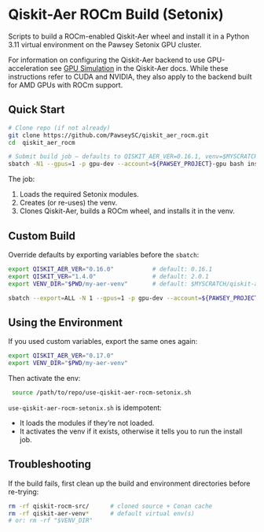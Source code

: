 # Qiskit-Aer ROCm Build (Setonix)

Scripts to build a ROCm-enabled Qiskit-Aer wheel and install it in a Python 3.11 virtual environment on the Pawsey Setonix GPU cluster.

For information on configuring the Qiskit-Aer backend to use GPU-acceleration see [GPU Simulation](https://qiskit.github.io/qiskit-aer/tutorials/1_aersimulator.html#GPU-Simulation) in the Qiskit-Aer docs. While these instructions refer to CUDA and NVIDIA, they also apply to the backend built for AMD GPUs with ROCm support.

## Quick Start

```bash
# Clone repo (if not already)
git clone https://github.com/PawseySC/qiskit_aer_rocm.git
cd  qiskit_aer_rocm

# Submit build job – defaults to QISKIT_AER_VER=0.16.1, venv=$MYSCRATCH/qiskit-aer-venv-0.16.1
sbatch -N1 --gpus=1 -p gpu-dev --account=${PAWSEY_PROJECT}-gpu bash install-qiskit-source-rocm-setonix.sh
````

The job:

1. Loads the required Setonix modules.
2. Creates (or re-uses) the venv.
3. Clones Qiskit-Aer, builds a ROCm wheel, and installs it in the venv.


## Custom Build

Override defaults by exporting variables before the `sbatch`:

```bash
export QISKIT_AER_VER="0.16.0"           # default: 0.16.1
export QISKIT_VER="1.4.0"                # default: 2.0.1
export VENV_DIR="$PWD/my-aer-venv"       # default: $MYSCRATCH/qiskit-aer-venv-$QISKIT_AER_VER

sbatch --export=ALL -N 1 --gpus=1 -p gpu-dev --account=${PAWSEY_PROJECT}-gpu bash install-qiskit-source-rocm-setonix.sh
```

## Using the Environment

If you used custom variables, export the same ones again:

```bash
export QISKIT_AER_VER="0.17.0"
export VENV_DIR="$PWD/my-aer-venv"
````

Then activate the env:

```bash
 source /path/to/repo/use-qiskit-aer-rocm-setonix.sh
```

`use-qiskit-aer-rocm-setonix.sh` is idempotent:

* It loads the modules if they’re not loaded.
* It activates the venv if it exists, otherwise it tells you to run the install job.


## Troubleshooting

If the build fails, first clean up the build and environment directories before re-trying:

```bash
rm -rf qiskit-rocm-src/      # cloned source + Conan cache
rm -rf qiskit-aer-venv*      # default virtual env(s)
# or: rm -rf "$VENV_DIR"
```


